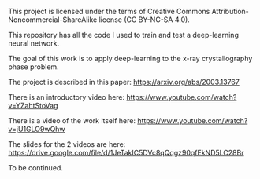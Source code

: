 This project is licensed under the terms of Creative Commons Attribution-Noncommercial-ShareAlike license (CC BY-NC-SA 4.0).

This repository has all the code I used to train and test a deep-learning neural network.

The goal of this work is to apply deep-learning to the x-ray crystallography phase problem.

The project is described in this paper: https://arxiv.org/abs/2003.13767

There is an introductory video here: https://www.youtube.com/watch?v=YZahtStoVag

There is a video of the work itself here: https://www.youtube.com/watch?v=jU1GLO9wQhw

The slides for the 2 videos are here: https://drive.google.com/file/d/1JeTakIC5DVc8qQqgz90qfEkND5LC28Br

To be continued.
